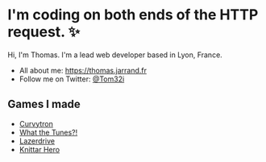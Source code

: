 # I'm coding on both ends of the HTTP request. ✨

Hi, I'm Thomas. I'm a lead web developer based in Lyon, France.

- All about me: https://thomas.jarrand.fr
- Follow me on Twitter: [@Tom32i](https://twitter.com/tom32i)

## Games I made
- [Curvytron](https://github.com/Curvytron/curvytron)
- [What the Tunes?!](https://whatthetune.com/)
- [Lazerdrive](http://www.lazerdrive.io/)
- [Knittar Hero](https://noel.elao.com/)
